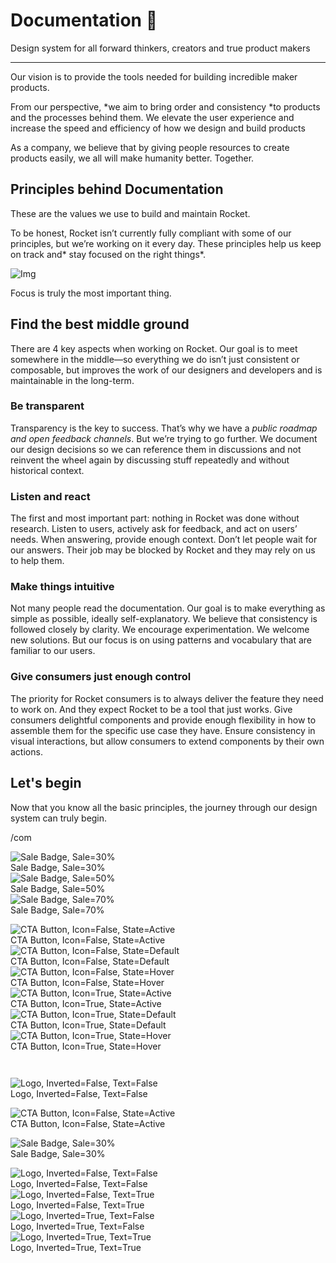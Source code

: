 
# Documentation 🚀

Design system for all forward thinkers, creators and true product makers

---

Our vision is to provide the tools needed for building incredible maker products.

From our perspective, *we aim to bring order and consistency *to products and the processes behind them. We elevate the user experience and increase the speed and efficiency of how we design and build products

As a company, we believe that by giving people resources to create products easily, we all will make humanity better. Together.

## Principles behind Documentation

These are the values we use to build and maintain Rocket.

To be honest, Rocket isn’t currently fully compliant with some of our principles, but we’re working on it every day. These principles help us keep on track and* stay focused on the right things*.

![Img](https://studio-assets.supernova.io/design-systems/14533/9289758a-6300-472a-bbc6-a57098081abf.jpeg)

Focus is truly the most important thing.

## Find the best middle ground

There are 4 key aspects when working on Rocket. Our goal is to meet somewhere in the middle—so everything we do isn’t just consistent or composable, but improves the work of our designers and developers and is maintainable in the long-term.

### Be transparent

Transparency is the key to success. That’s why we have a *public roadmap and open feedback channels*. But we’re trying to go further. We document our design decisions so we can reference them in discussions and not reinvent the wheel again by discussing stuff repeatedly and without historical context.

### Listen and react

The first and most important part: nothing in Rocket was done without research. Listen to users, actively ask for feedback, and act on users’ needs. When answering, provide enough context. Don’t let people wait for our answers. Their job may be blocked by Rocket and they may rely on us to help them.

### Make things intuitive

Not many people read the documentation. Our goal is to make everything as simple as possible, ideally self-explanatory. We believe that consistency is followed closely by clarity. We encourage experimentation. We welcome new solutions. But our focus is on using patterns and vocabulary that are familiar to our users.

### Give consumers just enough control

The priority for Rocket consumers is to always deliver the feature they need to work on. And they expect Rocket to be a tool that just works. Give consumers delightful components and provide enough flexibility in how to assemble them for the specific use case they have. Ensure consistency in visual interactions, but allow consumers to extend components by their own actions.

## Let's begin

Now that you know all the basic principles, the journey through our design system can truly begin.

/com

  
![Sale Badge, Sale=30%](https://studio-assets.supernova.io/design-systems/14533/db4ec6cf-4c2f-472d-a915-d1a27e189c85.png)  
Sale Badge, Sale=30%  
![Sale Badge, Sale=50%](https://studio-assets.supernova.io/design-systems/14533/31606cf6-1f7a-4be1-b3e7-099b2613d96f.png)  
Sale Badge, Sale=50%  
![Sale Badge, Sale=70%](https://studio-assets.supernova.io/design-systems/14533/0d30b98b-5401-439e-ba56-1ad83b9ceece.png)  
Sale Badge, Sale=70%  


  
![CTA Button, Icon=False, State=Active](https://studio-assets.supernova.io/design-systems/14533/99a9634d-3025-4aed-9829-da2242d951c2.png)  
CTA Button, Icon=False, State=Active  
![CTA Button, Icon=False, State=Default](https://studio-assets.supernova.io/design-systems/14533/4e1e39bd-b711-45be-9663-6bac7c24edce.png)  
CTA Button, Icon=False, State=Default  
![CTA Button, Icon=False, State=Hover](https://studio-assets.supernova.io/design-systems/14533/41d687c6-045d-4ca2-887d-9f491c158869.png)  
CTA Button, Icon=False, State=Hover  
![CTA Button, Icon=True, State=Active](https://studio-assets.supernova.io/design-systems/14533/58ef29d4-fb0c-4dff-8d1f-fb2070021026.png)  
CTA Button, Icon=True, State=Active  
![CTA Button, Icon=True, State=Default](https://studio-assets.supernova.io/design-systems/14533/d4976be7-a571-4213-bae2-b784e84b38f1.png)  
CTA Button, Icon=True, State=Default  
![CTA Button, Icon=True, State=Hover](https://studio-assets.supernova.io/design-systems/14533/65da52e0-3c5e-411c-bd9f-a4d9ee174786.png)  
CTA Button, Icon=True, State=Hover  


```javascript  
  
```

  
![Logo, Inverted=False, Text=False](https://studio-assets.supernova.io/design-systems/14533/86ee0ad7-48a3-4bd6-9324-f6cfd01c6f75.png)  
Logo, Inverted=False, Text=False  


  
  


  
![CTA Button, Icon=False, State=Active](https://studio-assets.supernova.io/design-systems/14533/99a9634d-3025-4aed-9829-da2242d951c2.png)  
CTA Button, Icon=False, State=Active  


  
![Sale Badge, Sale=30%](https://studio-assets.supernova.io/design-systems/14533/db4ec6cf-4c2f-472d-a915-d1a27e189c85.png)  
Sale Badge, Sale=30%  


  
![Logo, Inverted=False, Text=False](https://studio-assets.supernova.io/design-systems/14533/86ee0ad7-48a3-4bd6-9324-f6cfd01c6f75.png)  
Logo, Inverted=False, Text=False  
![Logo, Inverted=False, Text=True](https://studio-assets.supernova.io/design-systems/14533/cf9112a2-647a-4ae1-9111-116d80feebe1.png)  
Logo, Inverted=False, Text=True  
![Logo, Inverted=True, Text=False](https://studio-assets.supernova.io/design-systems/14533/2d4ed99f-5f08-41a0-9fdf-5f0e4683982f.png)  
Logo, Inverted=True, Text=False  
![Logo, Inverted=True, Text=True](https://studio-assets.supernova.io/design-systems/14533/9ed785d4-76a7-485d-8047-ae56c0253f8a.png)  
Logo, Inverted=True, Text=True  
